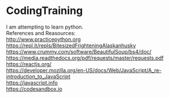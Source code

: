 # CodingTraining
I am attempting to learn python.
<br>
References and Reasources:
<br>
http://www.practicepython.org
<br>
https://repl.it/repls/BitesizedFrighteningAlaskanhusky
<br>
https://www.crummy.com/software/BeautifulSoup/bs4/doc/
<br>
https://media.readthedocs.org/pdf/requests/master/requests.pdf
<br>
https://reactjs.org/
<br>
https://developer.mozilla.org/en-US/docs/Web/JavaScript/A_re-introduction_to_JavaScript
<br>
https://javascript.info
<br>
https://codesandbox.io
